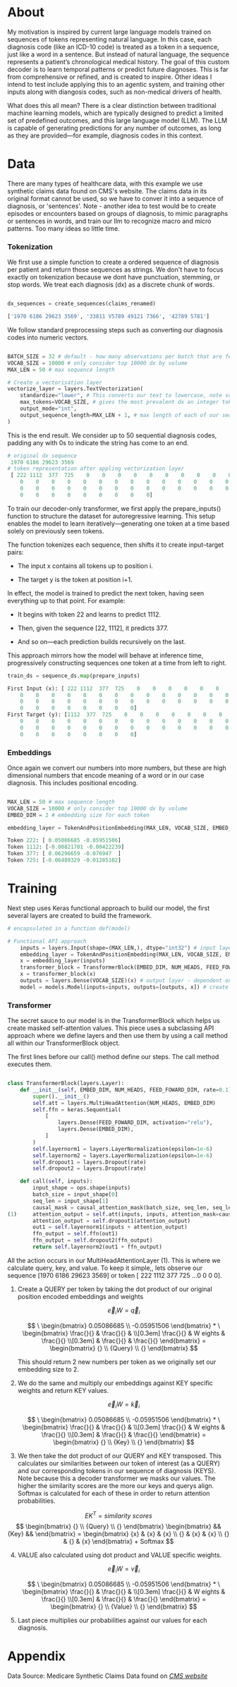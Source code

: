 # About

My motivation is inspired by current large language models trained on sequences of tokens representing natural language. In this case, each diagnosis code (like an ICD-10 code) is treated as a token in a sequence, just like a word in a sentence. But instead of natural language, the sequence represents a patient’s chronological medical history. The goal of this custom decoder is to learn temporal patterns or predict future diagnoses. This is far from comprehensive or refined, and is created to inspire. Other ideas I intend to test include applying this to an agentic system, and training other inputs along with diangosis codes, such as non-medical drivers of health. 

What does this all mean? There is a clear distinction between traditional machine learning models, which are typically designed to predict a limited set of predefined outcomes, and this large language model (LLM). The LLM is capable of generating predictions for any number of outcomes, as long as they are provided—for example, diagnosis codes in this context.


# Data

There are many types of healthcare data, with this example we use synthetic claims data found on CMS's website. The claims data in its original format cannot be used, so we have to conver it into a sequence of diagnosis, or 'sentences'. Note - another idea to test would be to create episodes or encounters based on groups of diagnosis, to mimic paragraphs or sentences in words, and train our llm to recognize macro and micro patterns. Too many ideas so little time.

### Tokenization

We first use a simple function to create a ordered sequence of diagnosis per patient and return those sequences as strings. We don't have to focus exactly on tokenization because we dont have punctuation, stemming, or stop words. We treat each diagnosis (dx) as a discrete chunk of words.

```python

dx_sequences = create_sequences(claims_renamed)

```

```python
['1970 6186 29623 3569', '33811 V5789 49121 7366', '42789 5781']
```

We follow standard preprocessing steps such as converting our diagnosis codes into numeric vectors.

``` python

BATCH_SIZE = 32 # default - how many observations per batch that are fed into our neural network
VOCAB_SIZE = 10000 # only consider top 10000 dx by volume
MAX_LEN = 50 # max sequence length

# Create a vectorisation layer
vectorize_layer = layers.TextVectorization(
    standardize="lower", # This converts our text to lowercase, note some dx contain strings. 
    max_tokens=VOCAB_SIZE, # gives the most prevalent dx an integer token
    output_mode="int",
    output_sequence_length=MAX_LEN + 1, # max length of each of our sequences + 1
)

```

This is the end result. We consider up to 50 sequential diagnosis codes, padding any with 0s to indicate the string has come to an end.

```python
# original dx sequence
 1970 6186 29623 3569
# token representation after appling vectorization layer
 [ 222 1112  377  725    0    0    0    0    0    0    0    0    0    0
    0    0    0    0    0    0    0    0    0    0    0    0    0    0
    0    0    0    0    0    0    0    0    0    0    0    0    0    0
    0    0    0    0    0    0    0    0    0]

```

To train our decoder-only transformer, we first apply the prepare_inputs() function to structure the dataset for autoregressive learning. This setup enables the model to learn iteratively—generating one token at a time based solely on previously seen tokens.

The function tokenizes each sequence, then shifts it to create input–target pairs:

* The input x contains all tokens up to position i.

* The target y is the token at position i+1.

In effect, the model is trained to predict the next token, having seen everything up to that point. For example:

* It begins with token 22 and learns to predict 1112.

* Then, given the sequence [22, 1112], it predicts 377.

* And so on—each prediction builds recursively on the last.

This approach mirrors how the model will behave at inference time, progressively constructing sequences one token at a time from left to right.

```python
train_ds = sequence_ds.map(prepare_inputs)
```

```python
First Input (x): [ 222 1112  377  725    0    0    0    0    0    0    0    0    0    0
    0    0    0    0    0    0    0    0    0    0    0    0    0    0
    0    0    0    0    0    0    0    0    0    0    0    0    0    0
    0    0    0    0    0    0    0    0]
First Target (y): [1112  377  725    0    0    0    0    0    0    0    0    0    0    0
    0    0    0    0    0    0    0    0    0    0    0    0    0    0
    0    0    0    0    0    0    0    0    0    0    0    0    0    0
    0    0    0    0    0    0    0    0]

```
### Embeddings

Once again we convert our numbers into more numbers, but these are high dimensional numbers that encode meaning of a word or in our case diagnosis. This includes positional encoding.

```python

MAX_LEN = 50 # max sequence length
VOCAB_SIZE = 10000 # only consider top 10000 dx by volume
EMBED_DIM = 2 # embedding size for each token

embedding_layer = TokenAndPositionEmbedding(MAX_LEN, VOCAB_SIZE, EMBED_DIM)

```

```python
Token 222: [ 0.05086685 -0.05951506]
Token 1112: [-0.00821701 -0.00422239]
Token 377: [ 0.06296659 -0.076947  ]
Token 725: [-0.06489329 -0.01285102]

```

# Training

Next step uses Keras functional approach to build our model, the first several layers are created to build the framework. 

```python
# encapsulated in a function def(model)

# Functional API approach 
    inputs = layers.Input(shape=(MAX_LEN,), dtype="int32") # input layer
    embedding_layer = TokenAndPositionEmbedding(MAX_LEN, VOCAB_SIZE, EMBED_DIM) # embedding layer
    x = embedding_layer(inputs)
    transformer_block = TransformerBlock(EMBED_DIM, NUM_HEADS, FEED_FOWARD_DIM) # attention layer + hidden layer (neural network)
    x = transformer_block(x)
    outputs = layers.Dense(VOCAB_SIZE)(x) # output layer - dependent on mutliclass classification, in this case all possible outcomes or our total vocab (dx) size
    model = models.Model(inputs=inputs, outputs=[outputs, x]) # create our model, specify which inputs and outputs to use, within our outputs we are returning two sets of data, outputs which is, and x which are our attention scores

```

### Transformer

The secret sauce to our model is in the TransformerBlock which helps us create masked self-attention values. This piece uses a subclassing API approach where we define layers and then use them by using a call method all within our TransformerBlock object.

The first lines before our call() method define our steps. The call method executes them.

```python

class TransformerBlock(layers.Layer):
    def __init__(self, EMBED_DIM, NUM_HEADS, FEED_FOWARD_DIM, rate=0.1):
        super().__init__()
        self.att = layers.MultiHeadAttention(NUM_HEADS, EMBED_DIM)
        self.ffn = keras.Sequential( 
            [
                layers.Dense(FEED_FOWARD_DIM, activation="relu"),
                layers.Dense(EMBED_DIM),
            ]
        )
        self.layernorm1 = layers.LayerNormalization(epsilon=1e-6)
        self.layernorm2 = layers.LayerNormalization(epsilon=1e-6)
        self.dropout1 = layers.Dropout(rate)
        self.dropout2 = layers.Dropout(rate)

    def call(self, inputs):
        input_shape = ops.shape(inputs)
        batch_size = input_shape[0]
        seq_len = input_shape[1]
        causal_mask = causal_attention_mask(batch_size, seq_len, seq_len, "bool")
(1)     attention_output = self.att(inputs, inputs, attention_mask=causal_mask)
        attention_output = self.dropout1(attention_output)
        out1 = self.layernorm1(inputs + attention_output)
        ffn_output = self.ffn(out1)
        ffn_output = self.dropout2(ffn_output)
        return self.layernorm2(out1 + ffn_output)

```


All the action occurs in our MultiHeadAttentionLayer (1). This is where we calculate query, key, and value. To keep it simple,, lets observe our sequence  [1970 6186 29623 3569] or token [ 222 1112  377  725 ...0 0 0 0].

1. Create a QUERY per token by taking the dot product of our original position encoded embeddings and weights
    
     $$\vec{e}_{i}  W = \vec{q}_i $$

    $$ \ \begin{bmatrix} 0.05086685 \\ -0.05951506 \end{bmatrix} *
    \ \begin{bmatrix}
       \frac{}{} & \frac{}{} &            \\[0.3em]
       \frac{}{} &    W eights       & \frac{}{} \\[0.3em]
                  & \frac{}{} & \frac{}{}
     \end{bmatrix} = \begin{bmatrix} {} \\ {Query} \\ {} \end{bmatrix} $$

    This should return 2 new numbers per token as we originally set our embedding size to 2.

2. We do the same and multiply our embeddings against KEY specific weights and return KEY values.

     $$\vec{e}_{i}  W = \vec{k}_i $$

    $$ \ \begin{bmatrix} 0.05086685 \\ -0.05951506 \end{bmatrix} *
    \ \begin{bmatrix}
       \frac{}{} & \frac{}{} &            \\[0.3em]
       \frac{}{} &    W eights       & \frac{}{} \\[0.3em]
                  & \frac{}{} & \frac{}{}
     \end{bmatrix} = \begin{bmatrix} {} \\ {Key} \\ {} \end{bmatrix} $$


3. We then take the dot product of our QUERY and KEY transposed. This calculates our similarities between our token of interest (as a QUERY) and our corresponding tokens in our sequence of diagnosis (KEYS). Note because this a decoder transformer we masks our values. The higher the similarity scores are the more our keys and querys align. Softmax is calculated for each of these in order to return attention probabilities.


$$ E K^{T} = similarity \ scores$$
$$ \begin{bmatrix} {} \\ {Query} \\ {}  \end{bmatrix}   \begin{bmatrix} && {Key}  && \end{bmatrix} = \begin{bmatrix} {x} & {x} & {x} \\ {} & {x} & {x} \\ {} & {} & {x} \end{bmatrix} + Softmax
$$

4. VALUE also calculated using dot product and VALUE specific weights.

     $$\vec{e}_{i}  W = \vec{v}_i $$

    $$ \ \begin{bmatrix} 0.05086685 \\ -0.05951506 \end{bmatrix} *
    \ \begin{bmatrix}
       \frac{}{} & \frac{}{} &            \\[0.3em]
       \frac{}{} &    W eights       & \frac{}{} \\[0.3em]
                  & \frac{}{} & \frac{}{}
     \end{bmatrix} = \begin{bmatrix} {} \\ {Value} \\ {} \end{bmatrix} $$

5. Last piece multiplies our probabilities against our values for each diagnosis.


# Appendix

Data Source: Medicare Synthetic Claims Data found on *[CMS website](https://www.cms.gov/data-research/statistics-trends-and-reports/medicare-claims-synthetic-public-use-files)*
